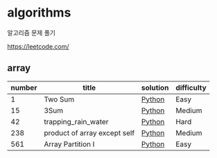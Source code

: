 # algorithms

알고리즘 문제 풀기



https://leetcode.com/



## array

| number | title                        | solution                                                     | difficulty |
| ------ | ---------------------------- | ------------------------------------------------------------ | ---------- |
| 1      | Two Sum                      | [Python](https://github.com/leegwae/algorithms/blob/main/array/001_two_sum.py) | Easy       |
| 15     | 3Sum                         | [Python](https://github.com/leegwae/algorithms/blob/main/array/015_3Sum.py) | Medium     |
| 42     | trapping_rain_water          | [Python](https://github.com/leegwae/algorithms/blob/main/array/042_trapping_rain_water.py) | Hard       |
| 238    | product of array except self | [Python](https://github.com/leegwae/algorithms/blob/main/array/238_product_of_array_except_self.py) | Medium     |
| 561    | Array Partition I            | [Python](https://github.com/leegwae/algorithms/blob/main/array/561_array_partition_i.py) | Easy       |


